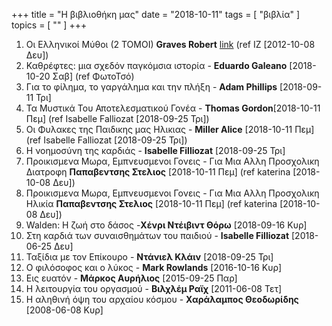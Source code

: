 +++
title = "Η βιβλιοθήκη μας"
date = "2018-10-11"
tags = [ "βιβλία" ]
topics = [ "" ]
+++

1.  Οι Ελληνικοί Μύθοι (2 ΤΟΜΟΙ) **Graves Robert** [link](https://www.politeianet.gr/books/9789603525004-graves-robert-kaktos-oi-ellinikoi-muthoi-ditomo-191213) (ref IZ <span class="timestamp-wrapper"><span class="timestamp">[2012-10-08 Δευ]</span></span>)
2.  Καθρέφτες: μια σχεδόν παγκόμσια ιστορία - **Eduardo Galeano** <span class="timestamp-wrapper"><span class="timestamp">[2018-10-20 Σαβ] </span></span> (ref ΦωτοΤσό)
3.  Για το φίλημα, το γαργάλημα και την πλήξη - **Adam Phillips** <span class="timestamp-wrapper"><span class="timestamp">[2018-09-11 Τρι]</span></span>
4.  Τα Μυστικά Του Αποτελεσματικού Γονέα - **Thomas Gordon**<span class="timestamp-wrapper"><span class="timestamp">[2018-10-11 Πεμ] </span></span> (ref Isabelle Falliozat <span class="timestamp-wrapper"><span class="timestamp">[2018-09-25 Τρι]</span></span>)
5.  Οι Φυλακες της Παιδικης μας Ηλικιας - **Miller Alice** <span class="timestamp-wrapper"><span class="timestamp">[2018-10-11 Πεμ] </span></span> (ref Isabelle Falliozat <span class="timestamp-wrapper"><span class="timestamp">[2018-09-25 Τρι]</span></span>)
6.  H νοημοσύνη της καρδιάς - **Isabelle Filliozat** <span class="timestamp-wrapper"><span class="timestamp">[2018-09-25 Τρι]</span></span>
7.  Προικισμενα Μωρα, Εμπνευσμενοι Γονεις - Για Μια Αλλη Προσχολικη Διατροφη **Παπαβεντσης Στελιος** <span class="timestamp-wrapper"><span class="timestamp">[2018-10-11 Πεμ] </span></span> (ref katerina <span class="timestamp-wrapper"><span class="timestamp">[2018-10-08 Δευ]</span></span>)
8.  Προικισμενα Μωρα, Εμπνευσμενοι Γονεις - Για Μια Αλλη Προσχολικη Ηλικία **Παπαβεντσης Στελιος** <span class="timestamp-wrapper"><span class="timestamp">[2018-10-11 Πεμ] </span></span> (ref katerina <span class="timestamp-wrapper"><span class="timestamp">[2018-10-08 Δευ]</span></span>)
9.  Walden: Η ζωή στο δάσος -**Χένρι Ντέιβιντ Θόρω** <span class="timestamp-wrapper"><span class="timestamp">[2018-09-16 Κυρ]</span></span>
10. Στη καρδιά των συναισθημάτων του παιδιού - **Isabelle Filliozat** <span class="timestamp-wrapper"><span class="timestamp">[2018-06-25 Δευ]</span></span>
11. Ταξίδια με τον Επίκουρο - **Ντάνιελ Κλάιν** <span class="timestamp-wrapper"><span class="timestamp">[2018-09-25 Τρι]</span></span>
12. Ο φιλόσοφος και ο λύκος - **Mark Rowlands** <span class="timestamp-wrapper"><span class="timestamp">[2016-10-16 Κυρ]</span></span>
13. Εις ευατόν - **Μάρκος Αυρήλιος** <span class="timestamp-wrapper"><span class="timestamp">[2015-09-25 Παρ]</span></span>
14. Η λειτουργία του οργασμού - **Βιλχλέμ Ραϊχ** <span class="timestamp-wrapper"><span class="timestamp">[2011-06-08 Τετ]</span></span>
15. Η αληθινή όψη του αρχαίου κόσμου - **Χαράλαμπος Θεοδωρίδης** <span class="timestamp-wrapper"><span class="timestamp">[2008-06-08 Κυρ]</span></span>
